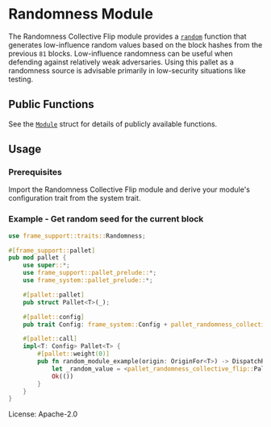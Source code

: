 # Randomness Module

The Randomness Collective Flip module provides a [`random`](https://docs.rs/pallet-randomness-collective-flip/latest/pallet_randomness_collective_flip/struct.Module.html#method.random)
function that generates low-influence random values based on the block hashes from the previous
`81` blocks. Low-influence randomness can be useful when defending against relatively weak
adversaries. Using this pallet as a randomness source is advisable primarily in low-security
situations like testing.

## Public Functions

See the [`Module`](https://docs.rs/pallet-randomness-collective-flip/latest/pallet_randomness_collective_flip/struct.Module.html) struct for details of publicly available functions.

## Usage

### Prerequisites

Import the Randomness Collective Flip module and derive your module's configuration trait from
the system trait.

### Example - Get random seed for the current block

```rust
use frame_support::traits::Randomness;

#[frame_support::pallet]
pub mod pallet {
    use super::*;
    use frame_support::pallet_prelude::*;
    use frame_system::pallet_prelude::*;

    #[pallet::pallet]
    pub struct Pallet<T>(_);

    #[pallet::config]
    pub trait Config: frame_system::Config + pallet_randomness_collective_flip::Config {}

    #[pallet::call]
    impl<T: Config> Pallet<T> {
        #[pallet::weight(0)]
        pub fn random_module_example(origin: OriginFor<T>) -> DispatchResult {
            let _random_value = <pallet_randomness_collective_flip::Pallet<T>>::random(&b"my context"[..]);
            Ok(())
        }
    }
}
```

License: Apache-2.0
